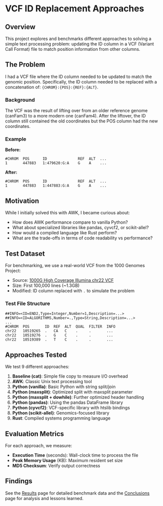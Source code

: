 # VCF ID Replacement Approaches

## Overview

This project explores and benchmarks different approaches to solving a simple text processing problem: updating the ID column in a VCF (Variant Call Format) file to match position information from other columns.

## The Problem

I had a VCF file where the ID column needed to be updated to match the genomic position. Specifically, the ID column needed to be replaced with a concatenation of: `{CHROM}:{POS}:{REF}:{ALT}`.

### Background

The VCF was the result of lifting over from an older reference genome (canFam3) to a more modern one (canFam4). After the liftover, the ID column still contained the old coordinates but the POS column had the new coordinates.

### Example

**Before:**
```
#CHROM  POS      ID              REF  ALT  ...
1       447883   1:479620:G:A    G    A    ...
```

**After:**
```
#CHROM  POS      ID              REF  ALT  ...
1       447883   1:447883:G:A    G    A    ...
```

## Motivation

While I initially solved this with AWK, I became curious about:

- How does AWK performance compare to vanilla Python?
- What about specialized libraries like pandas, cyvcf2, or scikit-allel?
- How would a compiled language like Rust perform?
- What are the trade-offs in terms of code readability vs performance?

## Test Dataset

For benchmarking, we use a real-world VCF from the 1000 Genomes Project:

- Source: [1000G High Coverage Illumina chr22 VCF](https://ftp.1000genomes.ebi.ac.uk/vol1/ftp/data_collections/1000G_2504_high_coverage/working/20220422_3202_phased_SNV_INDEL_SV/)
- Size: First 100,000 lines (~1.3GB)
- Modified: ID column replaced with `.` to simulate the problem

### Test File Structure

```
##INFO=<ID=END2,Type=Integer,Number=1,Description=...>
##INFO=<ID=ALGORITHMS,Number=.,Type=String,Description=...>
...
#CHROM  POS       ID  REF  ALT  QUAL  FILTER  INFO
chr22   10519265  .   CA   C    .     .       ...
chr22   10519276  .   G    C    .     .       ...
chr22   10519389  .   T    C    .     .       ...
```

## Approaches Tested

We test 9 different approaches:

1. **Baseline (cat)**: Simple file copy to measure I/O overhead
2. **AWK**: Classic Unix text processing tool
3. **Python (vanilla)**: Basic Python with string split/join
4. **Python (maxsplit)**: Optimized split with maxsplit parameter
5. **Python (maxsplit + dowhile)**: Further optimized header handling
6. **Python (pandas)**: Using the pandas DataFrame library
7. **Python (cyvcf2)**: VCF-specific library with htslib bindings
8. **Python (scikit-allel)**: Genomics-focused library
9. **Rust**: Compiled systems programming language

## Evaluation Metrics

For each approach, we measure:

- **Execution Time** (seconds): Wall-clock time to process the file
- **Peak Memory Usage** (KB): Maximum resident set size
- **MD5 Checksum**: Verify output correctness

## Findings

See the [Results](results.md) page for detailed benchmark data and the [Conclusions](conclusions.md) page for analysis and lessons learned.
